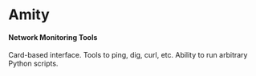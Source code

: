 # Amity
#### Network Monitoring Tools

Card-based interface. Tools to ping, dig, curl, etc. Ability to run arbitrary Python scripts.